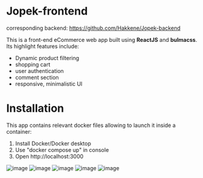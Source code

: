 # Jopek-frontend

corresponding backend: https://github.com/Hakkene/Jopek-backend

This is a front-end eCommerce web app built using **ReactJS** and **bulmacss**. Its highlight features include:
- Dynamic product filtering
- shopping cart
- user authentication
- comment section
- responsive, minimalistic UI


# Installation
This app contains relevant docker files allowing to launch it inside a container:

1. Install Docker/Docker desktop
2. Use "docker compose up" in console
3. Open http://localhost:3000 



              

![image](https://github.com/user-attachments/assets/0ac8b21a-ee2c-4d5b-b2ee-4d12d6da11aa)
![image](https://github.com/user-attachments/assets/4b6b07bc-5c6a-4df3-9dc1-7dd2587d47e4)
![image](https://github.com/user-attachments/assets/4dd04818-3493-411d-b9f8-dc70140e61d0)
![image](https://github.com/user-attachments/assets/30f7954a-3a72-4da4-92e0-923e35250819)
![image](https://github.com/user-attachments/assets/219d6fda-5a7c-4f3a-9264-5ca6ece74531)




